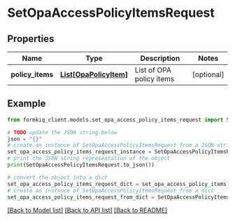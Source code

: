 # SetOpaAccessPolicyItemsRequest


## Properties

Name | Type | Description | Notes
------------ | ------------- | ------------- | -------------
**policy_items** | [**List[OpaPolicyItem]**](OpaPolicyItem.md) | List of OPA policy items | [optional] 

## Example

```python
from formkiq_client.models.set_opa_access_policy_items_request import SetOpaAccessPolicyItemsRequest

# TODO update the JSON string below
json = "{}"
# create an instance of SetOpaAccessPolicyItemsRequest from a JSON string
set_opa_access_policy_items_request_instance = SetOpaAccessPolicyItemsRequest.from_json(json)
# print the JSON string representation of the object
print(SetOpaAccessPolicyItemsRequest.to_json())

# convert the object into a dict
set_opa_access_policy_items_request_dict = set_opa_access_policy_items_request_instance.to_dict()
# create an instance of SetOpaAccessPolicyItemsRequest from a dict
set_opa_access_policy_items_request_from_dict = SetOpaAccessPolicyItemsRequest.from_dict(set_opa_access_policy_items_request_dict)
```
[[Back to Model list]](../README.md#documentation-for-models) [[Back to API list]](../README.md#documentation-for-api-endpoints) [[Back to README]](../README.md)


